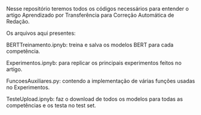 Nesse repositório teremos todos os códigos necessários para entender o artigo Aprendizado por Transferência para Correção Automática de Redação. 



Os arquivos aqui presentes:

BERTTreinamento.ipnyb: treina e salva os modelos BERT para cada competência.

Experimentos.ipnyb: para replicar os principais experimentos feitos no artigo.

FuncoesAuxiliares.py: contendo a implementação de várias funções usadas no Experimentos.

TesteUpload.ipnyb: faz o download de todos os modelos para todas as competências e os testa no test set.



